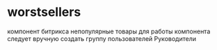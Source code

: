 # worstsellers
компонент битрикса непопулярные товары
для работы компонента следует вручную создать группу пользователей Руководители
